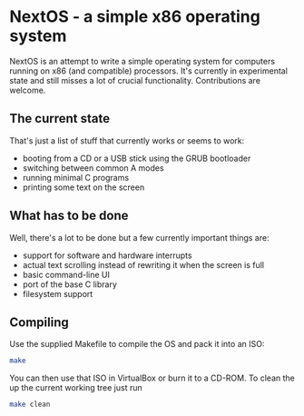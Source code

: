 # NextOS - a simple x86 operating system

NextOS is an attempt to write a simple operating system for computers running
on x86 (and compatible) processors. It's currently in experimental state and
still misses a lot of crucial functionality. Contributions are welcome.

## The current state

That's just a list of stuff that currently works or seems to work:

- booting from a CD or a USB stick using the GRUB bootloader
- switching between common A modes
- running minimal C programs
- printing some text on the screen

## What has to be done

Well, there's a lot to be done but a few currently important things are:

- support for software and hardware interrupts
- actual text scrolling instead of rewriting it when the screen is full
- basic command-line UI
- port of the base C library
- filesystem support

## Compiling

Use the supplied Makefile to compile the OS and pack it into an ISO:

```bash
make
```

You can then use that ISO in VirtualBox or burn it to a CD-ROM. To clean the up
the current working tree just run

```bash
make clean
```
